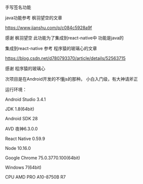 手写签名功能


java功能参考 枫羽望空的文章

https://www.jianshu.com/p/c084c5928a9f

感谢 枫羽望空
此功能为了集成到react-native中
功能是java的

集成到react-native
参考 程序猿的玻璃心的文章

https://blog.csdn.net/d780793370/article/details/52563715

感谢 程序猿的玻璃心

次项目是在Android开发的不懂js的那种。
小白入门级，有大神请斧正


运行环境：

Android Studio 3.4.1

JDK			   1.8(64bit)

Android SDK    28

AVD            夜神6.3.0.0

React Native   0.59.9

Node		   10.16.0

Google Chrome  75.0.3770.100(64bit)

Windows        7(64bit)

CPU			   AMD PRO A10-8750B R7

